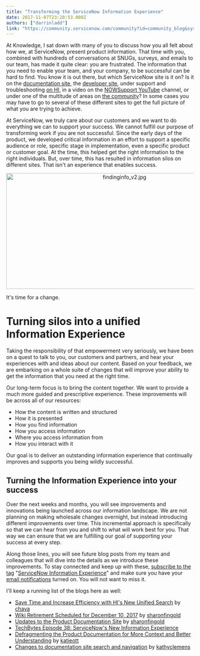 ```yaml
---
title: "Transforming the ServiceNow Information Experience"
date: 2017-11-07T23:20:53.000Z
authors: ["darrinladd"]
link: "https://community.servicenow.com/community?id=community_blog&sys_id=cb0e2e2ddbd0dbc01dcaf3231f961984"
---
```

<p>At Knowledge, I sat down with many of you to discuss how you all felt about how we, at ServiceNow, present product information. That time with you, combined with hundreds of conversations at SNUGs, surveys, and emails to our team, has made it quite clear: you are frustrated. The information that you need to enable your team, and your company, to be successful can be hard to find. You know it is out there, but which ServiceNow site is it on? Is it on the <a title="ocs.servicenow.com/" href="https://docs.servicenow.com/">documentation site</a>, the <a title="eveloper.servicenow.com/app.do#!/documentation" href="https://developer.servicenow.com/app.do#!/documentation">developer site</a>, under support and troubleshooting <a title="i.service-now.com/hisp" href="https://hi.service-now.com/hisp">on HI</a>, in a video on the <a title="ww.youtube.com/channel/UCQjE37R-Y4DTq7kUWPO83Wg" href="https://www.youtube.com/channel/UCQjE37R-Y4DTq7kUWPO83Wg">NOWSupport YouTube</a> channel, or under one of the multitude of areas on <a title="" _jive_internal="true" href="/community?id=community_static&sys_id=17c3be65dbdc5bc0b322f4621f961969">the community</a>? In some cases you may have to go to several of these different sites to get the full picture of what you are trying to achieve.</p><p></p><p>At ServiceNow, we truly care about our customers and we want to do everything we can to support your success. We cannot fulfill our purpose of transforming work if you are not successful. Since the early days of the product, we developed critical information in an effort to support a specific audience or role, specific stage in implementation, even a specific product or customer goal. At the time, this helped get the right information to the right individuals. But, over time, this has resulted in information silos on different sites. That isn't an experience that enables success.</p><p></p><p style="text-align: center;"><img   alt="findinginfo_v2.jpg" class="image-1 jive-image" src="ef63a1cadb5c130468c1fb651f96199b.iix" style="width: 620px; height: 310px;"/></p><p></p><p>It's time for a change.</p><p></p><h1>Turning silos into a unified Information Experience</h1><p>Taking the responsibility of that empowerment very seriously, we have been on a quest to talk to you, our customers and partners, and hear your experiences with and ideas about our content. Based on your feedback, we are embarking on a whole suite of changes that will improve your ability to get the information that you need at the right time.</p><p></p><p>Our long-term focus is to bring the content together. We want to provide a much more guided and prescriptive experience. These improvements will be across all of our resources:</p><ul style="list-style-type: disc;"><li>How the content is written and structured</li><li>How it is presented</li><li>How you find information</li><li>How you access information</li><li>Where you access information from</li><li>How you interact with it</li></ul><p></p><p>Our goal is to deliver an outstanding information experience that continually improves and supports you being wildly successful.</p><p></p><h2>Turning the Information Experience into your success</h2><p>Over the next weeks and months, you will see improvements and innovations being launched across our information landscape. We are not planning on making wholesale changes overnight, but instead introducing different improvements over time. This incremental approach is specifically so that we can hear from you and shift to what will work best for you. That way we can ensure that we are fulfilling our goal of supporting your success at every step.</p><p></p><p>Along those lines, you will see future blog posts from my team and colleagues that will dive into the details as we introduce these improvements. To stay connected and keep up with these, <a title="" _jive_internal="true" href="/community?id=community_article&sys_id=134da229dbd0dbc01dcaf3231f961985">subscribe to the tag</a> "<a title="" _jive_internal="true" href="/content?filterID=all~objecttype~objecttype%5Bblogpost%5D&amp;filterID=all~tag%5BServiceNow+information+experience%5D">ServiceNow Information Experience</a>" and make sure you have your <a title="" _jive_internal="true" href="/user-preferences!input.jspa">email notifications</a> turned on. You will not want to miss it.</p><p></p><p>I'll keep a running list of the blogs here as well:</p><ul><li><a title="" _jive_internal="true" href="/community?id=community_blog&sys_id=566c6ea1dbd0dbc01dcaf3231f96195b">Save Time and Increase Efficiency with HI's New Unified Search</a> by <a __default_attr="84567" __jive_macro_name="user" class="jive_macro jive_macro_user" data-orig-content="chaya" data-renderedposition="1131_461.16668701171875_56_16" href="/community?id=community_user_profile&user=8caf8e2ddb181fc09c9ffb651f96194f" modifiedtitle="true" title="chaya">chaya</a></li><li><a title="Wiki Retirement Scheduled for December 10, 2017" __default_attr="7433" __jive_macro_name="blogpost" class="jive_macro jive_macro_blogpost" data-orig-content="Wiki Retirement Scheduled for December 10, 2017" data-renderedposition="1153.791748046875_38_335_16" href="/community?id=community_blog&sys_id=709ceae1dbd0dbc01dcaf3231f9619dc">Wiki Retirement Scheduled for December 10, 2017</a> by <a title="sharonfingold" __default_attr="39816" __jive_macro_name="user" class="jive_macro jive_macro_user" data-orig-content="sharonfingold" data-renderedposition="1153.791748046875_396.91668701171875_103_16" href="/community?id=community_user_profile&user=a4d11eeddb981fc09c9ffb651f96193e">sharonfingold</a></li><li><a title="Updates to the Product Documentation Site" __default_attr="7498" __jive_macro_name="blogpost" class="jive_macro jive_macro_blogpost" data-orig-content="Updates to the Product Documentation Site" data-renderedposition="1176.5833740234375_38_292_16" href="/community?id=community_blog&sys_id=b04daee5dbd0dbc01dcaf3231f961993">Updates to the Product Documentation Site</a> by <a title="sharonfingold" __default_attr="39816" __jive_macro_name="user" class="jive_macro jive_macro_user" data-orig-content="sharonfingold" data-renderedposition="1176.5833740234375_353.85418701171875_104_16" href="/community?id=community_user_profile&user=a4d11eeddb981fc09c9ffb651f96193e">sharonfingold</a></li><li><a title="TechBytes Episode 38: ServiceNow's New Information Experience" __default_attr="7517" __jive_macro_name="blogpost" class="jive_macro jive_macro_blogpost" data-orig-content="TechBytes Episode 38: ServiceNow's New Information Experience" data-renderedposition="1199.375_38_432_16" href="/community?id=community_blog&sys_id=6b4da229dbd0dbc01dcaf3231f9619ae">TechBytes Episode 38: ServiceNow's New Information Experience</a></li><li><a title="Defragmenting the Product Documentation for More Context and Better Understanding" __default_attr="7609" __jive_macro_name="blogpost" class="jive_macro jive_macro_blogpost" data-orig-content="Defragmenting the Product Documentation for More Context and Better Understanding" data-renderedposition="1222.166748046875_38_563_16" href="/community?id=community_blog&sys_id=966e22eddbd0dbc01dcaf3231f961965">Defragmenting the Product Documentation for More Context and Better Understanding</a> by <a title="katieott" __default_attr="103784" __jive_macro_name="user" _jive_internal="true" class="jive_macro jive_macro_user" data-orig-content="katieott" data-renderedposition="1222.166748046875_624.5833740234375_65_16" href="/community?id=community_user_profile&user=2ee2d2a1db1c1fc09c9ffb651f96195a">katieott</a></li><li><a title="Changes to documentation site search and navigation" __default_attr="7685" __jive_macro_name="blogpost" class="jive_macro jive_macro_blogpost" data-orig-content="Changes to documentation site search and navigation" data-renderedposition="1244.9583740234375_38_356_16" href="/community?id=community_blog&sys_id=861d22e5dbd0dbc01dcaf3231f9619d0">Changes to documentation site search and navigation</a> by <a title="kathyclemens" __default_attr="59898" __jive_macro_name="user" class="jive-link-profile-small jive_macro jive_macro_user" data-id="59898" data-objecttype="3" data-orig-content="kathyclemens" data-renderedposition="1244.9583740234375_417.125_105_16" data-type="person" href="/community?id=community_user_profile&user=f22f4265db181fc09c9ffb651f961998">kathyclemens</a></li></ul>